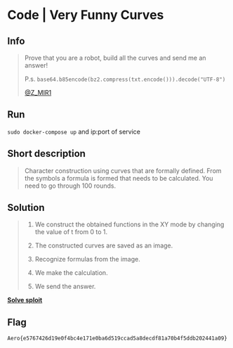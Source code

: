 # Code | Very Funny Curves

## Info

> Prove that you are a robot, build all the curves and send me an answer!
>
> P.s. `base64.b85encode(bz2.compress(txt.encode())).decode("UTF-8")`
>
>[@Z_MIR1]("https://t.me/Z_MIR1")

## Run

`sudo docker-compose up` and ip:port of service

## Short description

> Character construction using curves that are formally defined. From the symbols a formula is formed that needs to be calculated. You need to go through 100 rounds.

## Solution

> 1. We construct the obtained functions in the XY mode by changing the value of t from 0 to 1.
>
> 2. The constructed curves are saved as an image.
>
> 3. Recognize formulas from the image.
>
> 4. We make the calculation.
>
> 5. We send the answer.

**[Solve sploit](solve/)**

## Flag

`Aero{e5767426d19e0f4bc4e171e0ba6d519ccad5a8decdf81a70b4f5ddb202441a09}`
